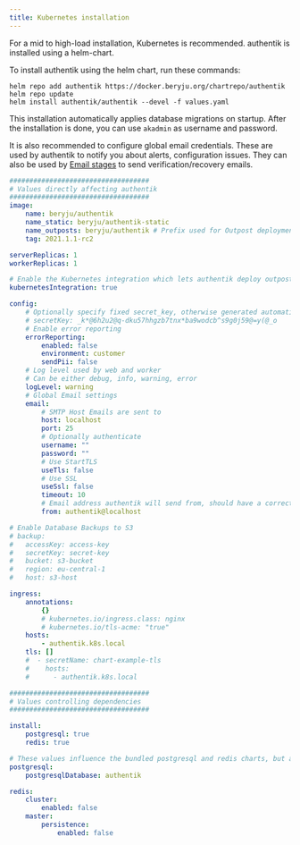 ```yaml
---
title: Kubernetes installation
---
```


For a mid to high-load installation, Kubernetes is recommended. authentik is installed using a helm-chart.

To install authentik using the helm chart, run these commands:

```
helm repo add authentik https://docker.beryju.org/chartrepo/authentik
helm repo update
helm install authentik/authentik --devel -f values.yaml
```

This installation automatically applies database migrations on startup. After the installation is done, you can use `akadmin` as username and password.

It is also recommended to configure global email credentials. These are used by authentik to notify you about alerts, configuration issues. They can also be used by [Email stages](flow/stages/email/index.md) to send verification/recovery emails.

```yaml
###################################
# Values directly affecting authentik
###################################
image:
    name: beryju/authentik
    name_static: beryju/authentik-static
    name_outposts: beryju/authentik # Prefix used for Outpost deployments, Outpost type and version is appended
    tag: 2021.1.1-rc2

serverReplicas: 1
workerReplicas: 1

# Enable the Kubernetes integration which lets authentik deploy outposts into kubernetes
kubernetesIntegration: true

config:
    # Optionally specify fixed secret_key, otherwise generated automatically
    # secretKey: _k*@6h2u2@q-dku57hhgzb7tnx*ba9wodcb^s9g0j59@=y(@_o
    # Enable error reporting
    errorReporting:
        enabled: false
        environment: customer
        sendPii: false
    # Log level used by web and worker
    # Can be either debug, info, warning, error
    logLevel: warning
    # Global Email settings
    email:
        # SMTP Host Emails are sent to
        host: localhost
        port: 25
        # Optionally authenticate
        username: ""
        password: ""
        # Use StartTLS
        useTls: false
        # Use SSL
        useSsl: false
        timeout: 10
        # Email address authentik will send from, should have a correct @domain
        from: authentik@localhost

# Enable Database Backups to S3
# backup:
#   accessKey: access-key
#   secretKey: secret-key
#   bucket: s3-bucket
#   region: eu-central-1
#   host: s3-host

ingress:
    annotations:
        {}
        # kubernetes.io/ingress.class: nginx
        # kubernetes.io/tls-acme: "true"
    hosts:
        - authentik.k8s.local
    tls: []
    #  - secretName: chart-example-tls
    #    hosts:
    #      - authentik.k8s.local

###################################
# Values controlling dependencies
###################################

install:
    postgresql: true
    redis: true

# These values influence the bundled postgresql and redis charts, but are also used by authentik to connect
postgresql:
    postgresqlDatabase: authentik

redis:
    cluster:
        enabled: false
    master:
        persistence:
            enabled: false
```
